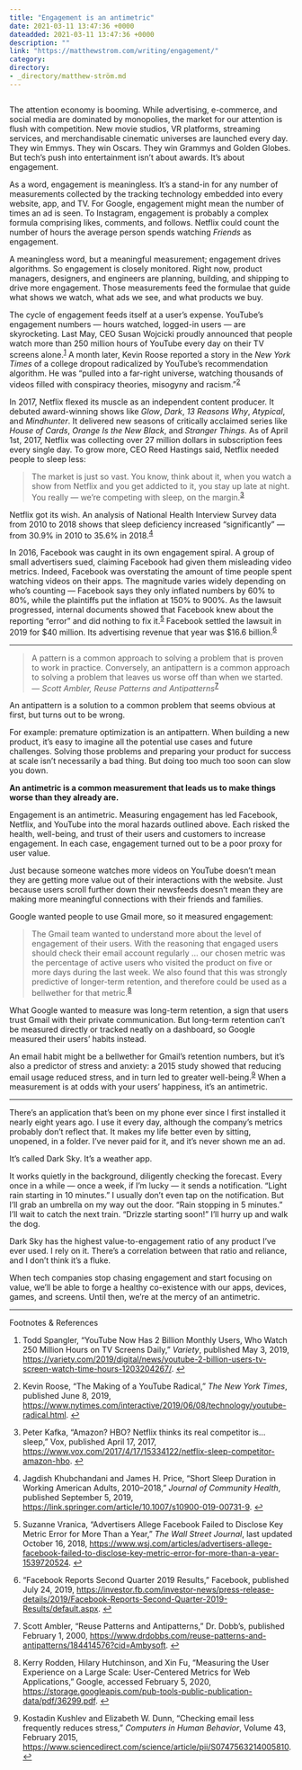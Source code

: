 ```yaml
---
title: "Engagement is an antimetric"
date: 2021-03-11 13:47:36 +0000
dateadded: 2021-03-11 13:47:36 +0000
description: ""
link: "https://matthewstrom.com/writing/engagement/"
category:
directory:
- _directory/matthew-ström.md
---
```

<figure data-type="image"><img src="https://matthewstrom.com/images/engagement.jpg" alt=""></figure>
<p>The attention economy is booming. While advertising, e-commerce, and social media are dominated by monopolies, the market for our attention is flush with competition. New movie studios, VR platforms, streaming services, and merchandisable cinematic universes are launched every day. They win Emmys. They win Oscars. They win Grammys and Golden Globes. But tech’s push into entertainment isn’t about awards. It’s about engagement.</p>
<p>As a word, engagement is meaningless. It’s a stand-in for any number of measurements collected by the tracking technology embedded into every website, app, and TV. For Google, engagement might mean the number of times an ad is seen. To Instagram, engagement is probably a complex formula comprising likes, comments, and follows. Netflix could count the number of hours the average person spends watching <em>Friends</em> as engagement.</p>
<p>A meaningless word, but a meaningful measurement; engagement drives algorithms. So engagement is closely monitored. Right now, product managers, designers, and engineers are planning, building, and shipping to drive more engagement. Those measurements feed the formulae that guide what shows we watch, what ads we see, and what products we buy.</p>
<p>The cycle of engagement feeds itself at a user’s expense. YouTube’s engagement numbers — hours watched, logged-in users — are skyrocketing. Last May, CEO Susan Wojcicki proudly announced that people watch more than 250 million hours of YouTube every day on their TV screens alone.<sup class="footnote-ref"><a href="#fn1" id="fnref1">1</a></sup> A month later, Kevin Roose reported a story in the <em>New York Times</em> of a college dropout radicalized by YouTube’s recommendation algorithm. He was “pulled into a far-right universe, watching thousands of videos filled with conspiracy theories, misogyny and racism.”<sup class="footnote-ref"><a href="#fn2" id="fnref2">2</a></sup></p>
<p>In 2017, Netflix flexed its muscle as an independent content producer. It debuted award-winning shows like <em>Glow</em>, <em>Dark</em>, <em>13 Reasons Why</em>, <em>Atypical</em>, and <em>Mindhunter</em>. It delivered new seasons of critically acclaimed series like <em>House of Cards</em>, <em>Orange Is the New Black</em>, and <em>Stranger Things</em>. As of April 1st, 2017, Netflix was collecting over 27 million dollars in subscription fees every single day. To grow more, CEO Reed Hastings said, Netflix needed people to sleep less:</p>
<blockquote>
<p>The market is just so vast. You know, think about it, when you watch a show from Netflix and you get addicted to it, you stay up late at night. You really — we’re competing with sleep, on the margin.<sup class="footnote-ref"><a href="#fn3" id="fnref3">3</a></sup></p>
</blockquote>
<p>Netflix got its wish. An analysis of National Health Interview Survey data from 2010 to 2018 shows that sleep deficiency increased “significantly” — from 30.9% in 2010 to 35.6% in 2018.<sup class="footnote-ref"><a href="#fn4" id="fnref4">4</a></sup></p>
<p>In 2016, Facebook was caught in its own engagement spiral. A group of small advertisers sued, claiming Facebook had given them misleading video metrics. Indeed, Facebook was overstating the amount of time people spent watching videos on their apps. The magnitude varies widely depending on who’s counting — Facebook says they only inflated numbers by 60% to 80%, while the plaintiffs put the inflation at 150% to 900%. As the lawsuit progressed, internal documents showed that Facebook knew about the reporting “error” and did nothing to fix it.<sup class="footnote-ref"><a href="#fn5" id="fnref5">5</a></sup> Facebook settled the lawsuit in 2019 for $40 million. Its advertising revenue that year was $16.6 billion.<sup class="footnote-ref"><a href="#fn6" id="fnref6">6</a></sup></p>
<hr>
<blockquote>
<p>A pattern is a common approach to solving a problem that is proven to work in practice. Conversely, an antipattern is a common approach to solving a problem that leaves us worse off than when we started.
— <em>Scott Ambler, Reuse Patterns and Antipatterns</em><sup class="footnote-ref"><a href="#fn7" id="fnref7">7</a></sup></p>
</blockquote>
<p>An antipattern is a solution to a common problem that seems obvious at first, but turns out to be wrong.</p>
<p>For example: premature optimization is an antipattern. When building a new product, it’s easy to imagine all the potential use cases and future challenges. Solving those problems and preparing your product for success at scale isn’t necessarily a bad thing. But doing too much too soon can slow you down.</p>
<p><strong>An antimetric is a common measurement that leads us to make things worse than they already are.</strong></p>
<p>Engagement is an antimetric. Measuring engagement has led Facebook, Netflix, and YouTube into the moral hazards outlined above. Each risked the health, well-being, and trust of their users and customers to increase engagement. In each case, engagement turned out to be a poor proxy for user value.</p>
<p>Just because someone watches more videos on YouTube doesn’t mean they are getting more value out of their interactions with the website. Just because users scroll further down their newsfeeds doesn’t mean they are making more meaningful connections with their friends and families.</p>
<p>Google wanted people to use Gmail more, so it measured engagement:</p>
<blockquote>
<p>The Gmail team wanted to understand more about the level of engagement of their users. With the reasoning that engaged users should check their email account regularly … our chosen metric was the percentage of active users who visited the product on five or more days during the last week. We also found that this was strongly predictive of longer-term retention, and therefore could be used as a bellwether for that metric.<sup class="footnote-ref"><a href="#fn8" id="fnref8">8</a></sup></p>
</blockquote>
<p>What Google wanted to measure was long-term retention, a sign that users trust Gmail with their private communication. But long-term retention can’t be measured directly or tracked neatly on a dashboard, so Google measured their users’ habits instead.</p>
<p>An email habit might be a bellwether for Gmail’s retention numbers, but it’s also a predictor of stress and anxiety: a 2015 study showed that reducing email usage reduced stress, and in turn led to greater well-being.<sup class="footnote-ref"><a href="#fn9" id="fnref9">9</a></sup> When a measurement is at odds with your users’ happiness, it’s an antimetric.</p>
<hr>
<p>There’s an application that’s been on my phone ever since I first installed it nearly eight years ago. I use it every day, although the company’s metrics probably don’t reflect that. It makes my life better even by sitting, unopened, in a folder. I’ve never paid for it, and it’s never shown me an ad.</p>
<p>It’s called Dark Sky. It’s a weather app.</p>
<p>It works quietly in the background, diligently checking the forecast. Every once in a while — once a week, if I’m lucky — it sends a notification. “Light rain starting in 10 minutes.” I usually don’t even tap on the notification. But I’ll grab an umbrella on my way out the door. “Rain stopping in 5 minutes.” I’ll wait to catch the next train. “Drizzle starting soon!” I’ll hurry up and walk the dog.</p>
<p>Dark Sky has the highest value-to-engagement ratio of any product I’ve ever used. I rely on it. There’s a correlation between that ratio and reliance, and I don’t think it’s a fluke.</p>
<p>When tech companies stop chasing engagement and start focusing on value, we’ll be able to forge a healthy co-existence with our apps, devices, games, and screens. Until then, we’re at the mercy of an antimetric.</p>
<hr>
<section class="footnotes l--space-compact">
<div class="t--weight-bold l--pad-btm-s">Footnotes & References</div>
<ol class="footnotes-list">
<li id="fn1" class="footnote-item"><p>Todd Spangler, “YouTube Now Has 2 Billion Monthly Users, Who Watch 250 Million Hours on TV Screens Daily,” <em>Variety</em>, published May 3, 2019, <a href="https://variety.com/2019/digital/news/youtube-2-billion-users-tv-screen-watch-time-hours-1203204267/" target="_blank" rel="noopener">https://variety.com/2019/digital/news/youtube-2-billion-users-tv-screen-watch-time-hours-1203204267/</a>. <a href="#fnref1" class="footnote-backref">↩︎</a></p>
</li>
<li id="fn2" class="footnote-item"><p>Kevin Roose, “The Making of a YouTube Radical,” <em>The New York Times</em>, published June 8, 2019, <a href="https://www.nytimes.com/interactive/2019/06/08/technology/youtube-radical.html" target="_blank" rel="noopener">https://www.nytimes.com/interactive/2019/06/08/technology/youtube-radical.html</a>. <a href="#fnref2" class="footnote-backref">↩︎</a></p>
</li>
<li id="fn3" class="footnote-item"><p>Peter Kafka, “Amazon? HBO? Netflix thinks its real competitor is… sleep,” Vox, published April 17, 2017, <a href="https://www.vox.com/2017/4/17/15334122/netflix-sleep-competitor-amazon-hbo" target="_blank" rel="noopener">https://www.vox.com/2017/4/17/15334122/netflix-sleep-competitor-amazon-hbo</a>. <a href="#fnref3" class="footnote-backref">↩︎</a></p>
</li>
<li id="fn4" class="footnote-item"><p>Jagdish Khubchandani and James H. Price, “Short Sleep Duration in Working American Adults, 2010–2018,” <em>Journal of Community Health</em>, published September 5, 2019, <a href="https://link.springer.com/article/10.1007/s10900-019-00731-9" target="_blank" rel="noopener">https://link.springer.com/article/10.1007/s10900-019-00731-9</a>. <a href="#fnref4" class="footnote-backref">↩︎</a></p>
</li>
<li id="fn5" class="footnote-item"><p>Suzanne Vranica, “Advertisers Allege Facebook Failed to Disclose Key Metric Error for More Than a Year,” <em>The Wall Street Journal</em>, last updated October 16, 2018, <a href="https://www.wsj.com/articles/advertisers-allege-facebook-failed-to-disclose-key-metric-error-for-more-than-a-year-1539720524" target="_blank" rel="noopener">https://www.wsj.com/articles/advertisers-allege-facebook-failed-to-disclose-key-metric-error-for-more-than-a-year-1539720524</a>. <a href="#fnref5" class="footnote-backref">↩︎</a></p>
</li>
<li id="fn6" class="footnote-item"><p>“Facebook Reports Second Quarter 2019 Results,” Facebook, published July 24, 2019, <a href="https://investor.fb.com/investor-news/press-release-details/2019/Facebook-Reports-Second-Quarter-2019-Results/default.aspx" target="_blank" rel="noopener">https://investor.fb.com/investor-news/press-release-details/2019/Facebook-Reports-Second-Quarter-2019-Results/default.aspx</a>. <a href="#fnref6" class="footnote-backref">↩︎</a></p>
</li>
<li id="fn7" class="footnote-item"><p>Scott Ambler, “Reuse Patterns and Antipatterns,” Dr. Dobb’s, published February 1, 2000, <a href="https://www.drdobbs.com/reuse-patterns-and-antipatterns/184414576?cid=Ambysoft" target="_blank" rel="noopener">https://www.drdobbs.com/reuse-patterns-and-antipatterns/184414576?cid=Ambysoft</a>. <a href="#fnref7" class="footnote-backref">↩︎</a></p>
</li>
<li id="fn8" class="footnote-item"><p>Kerry Rodden, Hilary Hutchinson, and Xin Fu, “Measuring the User Experience on a Large Scale: User-Centered Metrics for Web Applications,” Google, accessed February 5, 2020, <a href="https://storage.googleapis.com/pub-tools-public-publication-data/pdf/36299.pdf" target="_blank" rel="noopener">https://storage.googleapis.com/pub-tools-public-publication-data/pdf/36299.pdf</a>. <a href="#fnref8" class="footnote-backref">↩︎</a></p>
</li>
<li id="fn9" class="footnote-item"><p>Kostadin Kushlev and Elizabeth W. Dunn, “Checking email less frequently reduces stress,” <em>Computers in Human Behavior</em>, Volume 43, February 2015, <a href="https://www.sciencedirect.com/science/article/pii/S0747563214005810" target="_blank" rel="noopener">https://www.sciencedirect.com/science/article/pii/S0747563214005810</a>. <a href="#fnref9" class="footnote-backref">↩︎</a></p>
</li>
</ol>
</section>
